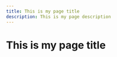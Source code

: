 ```yaml
---
title: This is my page title
description: This is my page description
---
```


# This is my page title

